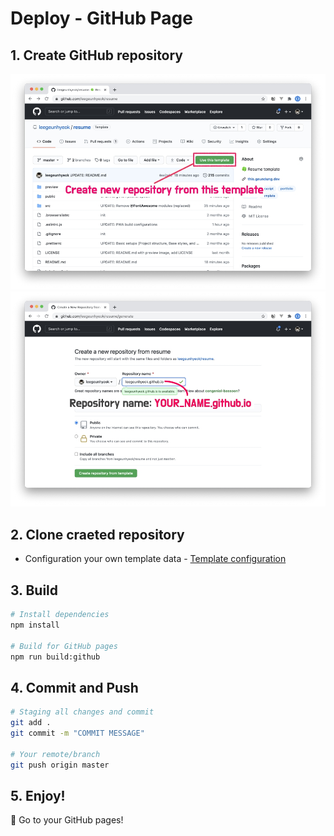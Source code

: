 # Deploy - GitHub Page

## 1. Create GitHub repository

<img alt="create repository 1" src="gp_1.jpg" width="700">

<img alt="create repository 2" src="gp_2.jpg" width="700">

## 2. Clone craeted repository

- Configuration your own template data - [Template configuration](https://github.com/leegeunhyeok/resume#-template-configuration)

## 3. Build

```bash
# Install dependencies
npm install

# Build for GitHub pages
npm run build:github
```

## 4. Commit and Push

```bash
# Staging all changes and commit
git add .
git commit -m "COMMIT MESSAGE"

# Your remote/branch
git push origin master
```

## 5. Enjoy!

🎉 Go to your GitHub pages!
